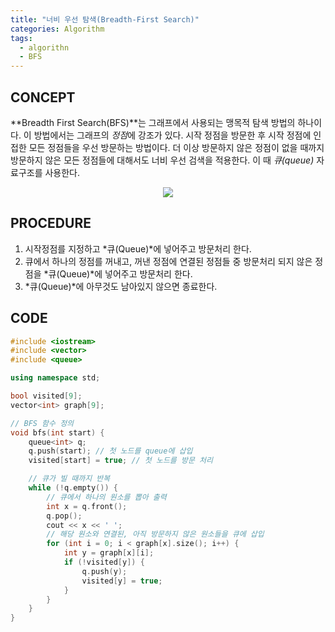 ```yaml
---
title: "너비 우선 탐색(Breadth-First Search)"
categories: Algorithm
tags:
  - algorithn
  - BFS
---
```


## CONCEPT
**Breadth First Search(BFS)**는 그래프에서 사용되는 맹목적 탐색 방법의 하나이다. 이 방법에서는 그래프의 *정점*에 강조가 있다. 시작 정점을 방문한 후 시작 정점에 인접한 모든 정점들을 우선 방문하는 방법이다. 더 이상 방문하지 않은 정점이 없을 때까지 방문하지 않은 모든 정점들에 대해서도 너비 우선 검색을 적용한다. 이 때 *큐(queue)* 자료구조를 사용한다.

<div style="text-align : center;">
	<img src="https://upload.wikimedia.org/wikipedia/commons/thumb/5/5d/Breadth-First-Search-Algorithm.gif/330px-Breadth-First-Search-Algorithm.gif">
</div>   

## PROCEDURE
1. 시작정점를 지정하고 *큐(Queue)*에 넣어주고 방문처리 한다.
2. 큐에서 하나의 정점를 꺼내고, 꺼낸 정점에 연결된 정점들 중 방문처리 되지 않은 정점을 *큐(Queue)*에 넣어주고 방문처리 한다.
3. *큐(Queue)*에 아무것도 남아있지 않으면 종료한다.

## CODE
```cpp
#include <iostream>
#include <vector>
#include <queue>

using namespace std;

bool visited[9];
vector<int> graph[9];

// BFS 함수 정의
void bfs(int start) {
    queue<int> q;
    q.push(start); // 첫 노드를 queue에 삽입
    visited[start] = true; // 첫 노드를 방문 처리

    // 큐가 빌 때까지 반복
    while (!q.empty()) {
        // 큐에서 하나의 원소를 뽑아 출력
        int x = q.front();
        q.pop();
        cout << x << ' ';
        // 해당 원소와 연결된, 아직 방문하지 않은 원소들을 큐에 삽입
        for (int i = 0; i < graph[x].size(); i++) {
            int y = graph[x][i];
            if (!visited[y]) {
                q.push(y);
                visited[y] = true;
            }
        }
    }
}
```